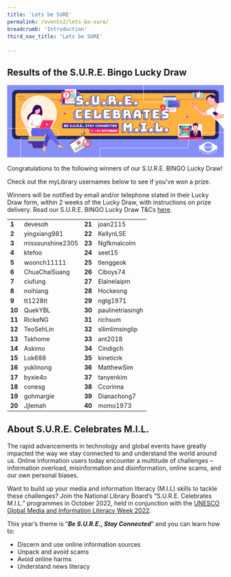 ```yaml
---
title: 'Lets be SURE'
permalink: /events2/lets-be-sure/
breadcrumb: 'Introduction'
third_nav_title: 'Lets be SURE'

---
```


## Results of the S.U.R.E. Bingo Lucky Draw

![](../images/FA_NLB_SURE_Eventbrite_1272x424.jpg)

Congratulations to the following winners of our S.U.R.E. BINGO Lucky Draw!

Check out the myLibrary usernames below to see if you’ve won a prize.

Winners will be notified by email and/or telephone stated in their Lucky Draw form, within 2 weeks of the Lucky Draw, with instructions on prize delivery. Read our S.U.R.E. BINGO Lucky Draw T&Cs [here](https://sure.nlb.gov.sg/events/surecelebratesmil-bingo-tnc/).

|        |                  |        |                  |
| ------ | ---------------- | ------ | ---------------- |
| **1**  | devesoh          | **21** | joan2115         |
| **2**  | yingxiang981     | **22** | KellynLSE        |
| **3**  | misssunshine2305 | **23** | Ngfkmalcolm      |
| **4**  | ktefoo           | **24** | seet15           |
| **5**  | woonch11111      | **25** | tlenggeok        |
| **6**  | ChuaChaiSuang    | **26** | Ciboys74         |
| **7**  | ciufung          | **27** | Elainelaipm      |
| **8**  | noihiang         | **28** | Hockeong         |
| **9**  | tt1228tt         | **29** | ngtg1971         |
| **10** | QuekYBL          | **30** | paulinetriasingh |
| **11** | RickeNG          | **31** | richsum          |
| **12** | TeoSehLin        | **32** | sllimlimsinglip  |
| **13** | Tskhome          | **33** | ant2018          |
| **14** | Askimo           | **34** | Cindigch         |
| **15** | Lok688           | **35** | kineticrk        |
| **16** | yuklinong        | **36** | MatthewSim       |
| **17** | byxie4o          | **37** | tanyenkim        |
| **18** | conesg           | **38** | Ccorinna         |
| **19** | gohmargie        | **39** | Dianachong7      |
| **20** | Jjlemah          | **40** | momo1973         |

 

## About S.U.R.E. Celebrates M.I.L.

The rapid advancements in technology and global events have greatly impacted the way we stay connected to and understand the world around us. Online information users today encounter a multitude of challenges – information overload, misinformation and disinformation, online scams, and our own personal biases. 

Want to build up your media and information literacy (M.I.L) skills to tackle these challenges? Join the National Library Board’s “S.U.R.E. Celebrates M.I.L.” programmes in October 2022, held in conjunction with the [UNESCO Global Media and Information Literacy Week 2022](https://en.unesco.org/commemorations/globalmilweek). 

This year’s theme is “***Be S.U.R.E., Stay Connected***” and you can learn how to:

- Discern and use online information sources
- Unpack and avoid scams
- Avoid online harms 
- Understand news literacy 